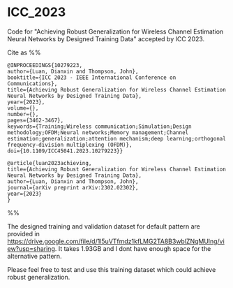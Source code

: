 # ICC_2023
Code for "Achieving Robust Generalization for Wireless Channel Estimation Neural Networks by Designed Training Data" accepted by ICC 2023.

Cite as %%
      
    @INPROCEEDINGS{10279223,
    author={Luan, Dianxin and Thompson, John},
    booktitle={ICC 2023 - IEEE International Conference on Communications}, 
    title={Achieving Robust Generalization for Wireless Channel Estimation Neural Networks by Designed Training Data}, 
    year={2023},
    volume={},
    number={},
    pages={3462-3467},
    keywords={Training;Wireless communication;Simulation;Design methodology;OFDM;Neural networks;Memory management;Channel estimation;generalization;attention mechanism;deep learning;orthogonal frequency-division multiplexing (OFDM)},
    doi={10.1109/ICC45041.2023.10279223}}

    @article{luan2023achieving,
    title={Achieving Robust Generalization for Wireless Channel Estimation Neural Networks by Designed Training Data},
    author={Luan, Dianxin and Thompson, John},
    journal={arXiv preprint arXiv:2302.02302},
    year={2023}
    }

%%

The designed training and validation dataset for default pattern are provided in https://drive.google.com/file/d/1l5uVTfmdz1kfLMG2TA8B3wblZNqMUlng/view?usp=sharing. It takes 1.93GB and I dont have enough space for the alternative pattern. 

Please feel free to test and use this training dataset which could achieve robust generalization. 
